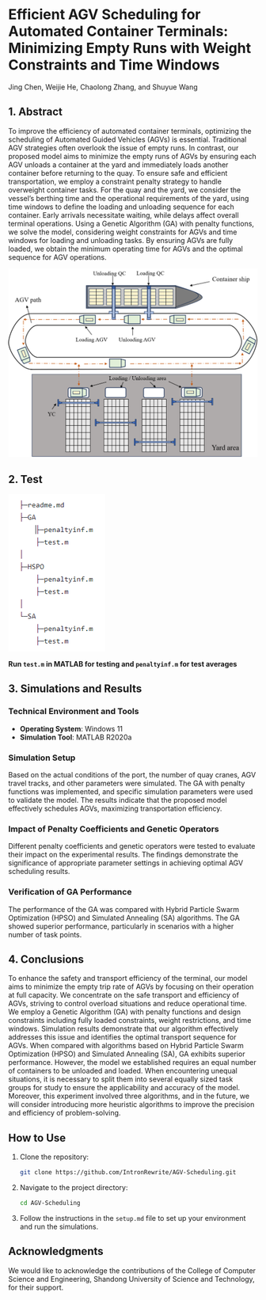 
# Efficient AGV Scheduling for Automated Container Terminals: Minimizing Empty Runs with Weight Constraints and Time Windows

Jing Chen, Weijie He, Chaolong Zhang, and Shuyue Wang

## 1. Abstract

To improve the efficiency of automated container terminals, optimizing the scheduling of Automated Guided Vehicles (AGVs) is essential. Traditional AGV strategies often overlook the issue of empty runs. In contrast, our proposed model aims to minimize the empty runs of AGVs by ensuring each AGV unloads a container at the yard and immediately loads another container before returning to the quay. To ensure safe and efficient transportation, we employ a constraint penalty strategy to handle overweight container tasks. For the quay and the yard, we consider the vessel’s berthing time and the operational requirements of the yard, using time windows to define the loading and unloading sequence for each container. Early arrivals necessitate waiting, while delays affect overall terminal operations. Using a Genetic Algorithm (GA) with penalty functions, we solve the model, considering weight constraints for AGVs and time windows for loading and unloading tasks. By ensuring AGVs are fully loaded, we obtain the minimum operating time for AGVs and the optimal sequence for AGV operations.

<div style="text-align: center;">
    <img src="./graphs/Figure1.png" alt="AGV Workflow" width="600"/>
</div>

## 2. Test

![Simulation Results](./graphs/002.png)

**Run `test.m` in MATLAB for testing and `penaltyinf.m` for test averages**

## 3. Simulations and Results

### Technical Environment and Tools

- **Operating System**: Windows 11
- **Simulation Tool**: MATLAB R2020a

### Simulation Setup

Based on the actual conditions of the port, the number of quay cranes, AGV travel tracks, and other parameters were simulated. The GA with penalty functions was implemented, and specific simulation parameters were used to validate the model. The results indicate that the proposed model effectively schedules AGVs, maximizing transportation efficiency.

### Impact of Penalty Coefficients and Genetic Operators

Different penalty coefficients and genetic operators were tested to evaluate their impact on the experimental results. The findings demonstrate the significance of appropriate parameter settings in achieving optimal AGV scheduling results.

### Verification of GA Performance

The performance of the GA was compared with Hybrid Particle Swarm Optimization (HPSO) and Simulated Annealing (SA) algorithms. The GA showed superior performance, particularly in scenarios with a higher number of task points.

## 4. Conclusions

To enhance the safety and transport efficiency of the terminal, our model aims to minimize the empty trip rate of AGVs by focusing on their operation at full capacity. We concentrate on the safe transport and efficiency of AGVs, striving to control overload situations and reduce operational time. We employ a Genetic Algorithm (GA) with penalty functions and design constraints including fully loaded constraints, weight restrictions, and time windows. Simulation results demonstrate that our algorithm effectively addresses this issue and identifies the optimal transport sequence for AGVs. When compared with algorithms based on Hybrid Particle Swarm Optimization (HPSO) and Simulated Annealing (SA), GA exhibits superior performance. However, the model we established requires an equal number of containers to be unloaded and loaded. When encountering unequal situations, it is necessary to split them into several equally sized task groups for study to ensure the applicability and accuracy of the model. Moreover, this experiment involved three algorithms, and in the future, we will consider introducing more heuristic algorithms to improve the precision and efficiency of problem-solving.

## How to Use

1. Clone the repository:
   ```bash
   git clone https://github.com/IntronRewrite/AGV-Scheduling.git
   ```
2. Navigate to the project directory:
   ```bash
   cd AGV-Scheduling
   ```
3. Follow the instructions in the `setup.md` file to set up your environment and run the simulations.

## Acknowledgments

We would like to acknowledge the contributions of the College of Computer Science and Engineering, Shandong University of Science and Technology, for their support.

